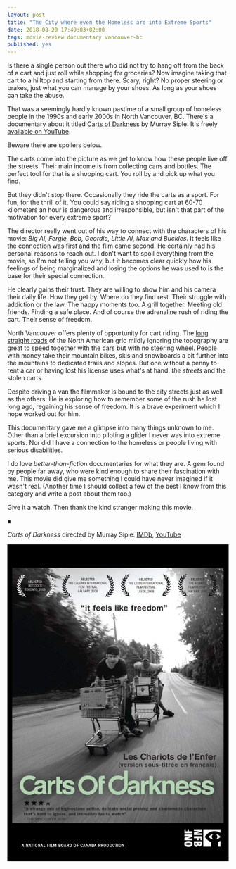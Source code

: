 ```yaml
---
layout: post
title: "The City where even the Homeless are into Extreme Sports"
date: 2018-08-20 17:49:03+02:00
tags: movie-review documentary vancouver-bc
published: yes
---
```

Is there a single person out there
who did not try to hang off from the back of a cart
and just roll while shopping for groceries?
Now imagine taking that cart to a hilltop and starting from there.
Scary, right?
No proper steering or brakes, just what you can manage by your shoes.
As long as your shoes can take the abuse.

That was a seemingly hardly known pastime of a small group of homeless people
in the 1990s and early 2000s in North Vancouver, BC.
There's a documentary about it titled
[Carts of Darkness][imdb-carts-of-darkness]
by Murray Siple.
It's freely
[available on YouTube][youtube-carts-of-darkness].

Beware there are spoilers below.

The carts come into the picture
as we get to know how these people live off the streets.
Their main income is from collecting cans and bottles.
The perfect tool for that is a shopping cart.
You roll by and pick up what you find.

But they didn't stop there.
Occasionally they ride the carts as a sport.
For fun, for the thrill of it.
You could say
riding a shopping cart at 60-70 kilometers an hour
is dangerous and irresponsible,
but isn't that part of the motivation for every extreme sport?

The director really went out of his way to connect with the characters of his
movie: *Big Al, Fergie, Bob, Geordie, Little Al, Max and Buckles*.
It feels like the connection was first
and the film came second.
He certainly had his personal reasons to reach out.
I don't want to spoil everything from the movie,
so I'm not telling you why,
but it becomes clear quickly how his feelings of being marginalized
and losing the options he was used to
is the base for their special connection.

He clearly gains their trust.
They are willing to show him and his camera their daily life.
How they get by.
Where do they find rest.
Their struggle with addiction or the law.
The happy moments too.
A grill together.
Meeting old friends.
Finding a safe place.
And of course the adrenaline rush of riding the cart.
Their sense of freedom.

North Vancouver offers plenty of opportunity for cart riding.
The [long straight roads][vancouver-mountain-hwy]
of the North American grid mildly ignoring the topography
are great to speed together with the cars but with no steering wheel.
People with money take their mountain bikes, skis and snowboards
a bit further into the mountains to dedicated trails and slopes.
But one without a penny to rent a car or having lost his license
uses what's at hand: *the streets* and the stolen carts.

Despite driving a van
the filmmaker is bound to the city streets
just as well as the others.
He is exploring how to remember some of the rush he lost long ago,
regaining his sense of freedom.
It is a brave experiment which I hope worked out for him.

This documentary gave me a glimpse into many things unknown to me.
Other than a brief excursion into piloting a glider
I never was into extreme sports.
Nor did I have a connection to the homeless
or people living with serious disabilities.

I do love *better-than-fiction* documentaries for what they are.
A gem found by people far away,
who were kind enough to share their fascination with me.
This movie did give me something
I could have never imagined if it wasn't real.
(Another time I should collect a few of the best I know from this
category and write a post about them too.)

Give it a watch. Then thank the kind stranger making this movie.

&#8718;

*Carts of Darkness* directed by Murray Siple:
[IMDb][imdb-carts-of-darkness],
[YouTube][youtube-carts-of-darkness]

[imdb-carts-of-darkness]: https://www.imdb.com/title/tt1633175
[youtube-carts-of-darkness]: https://youtu.be/zi-f_J6hV-g
[vancouver-mountain-hwy]: https://www.google.com/maps/@49.3394212,-123.0381395,3a,39.5y,10.12h,93.26t/data=!3m6!1e1!3m4!1sqO_ppG6Cim8-t_lkRKmcWQ!2e0!7i13312!8i6656
[reddit-comments]: https://www.reddit.com/r/Documentaries/comments/97j187/cbc_canadas_public_broadcaster_has_a_youtube_page/e48qesb/

![carts of darkness poster](/assets/img/post/2018-08-12-carts-of-darkness-poster.jpg)
